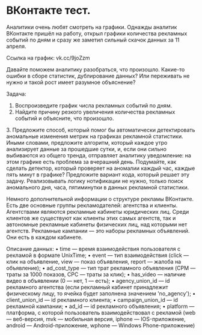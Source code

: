 # ВКонтакте тест.
Аналитики очень любят смотреть на графики. Однажды аналитик ВКонтакте пришёл на работу, открыл графики количества рекламных событий по дням и сразу же заметил сильный скачок данных за 11 апреля. 

Ссылка на график: vk.cc/9joZzm 

Давайте поможем аналитику разобраться, что произошло. Какие-то ошибки в сборе статистик, дублирование данных? Или переживать не нужно и такой рост имеет разумное объяснение? 

Задача:
1. Воспроизведите график числа рекламных событий по дням. 
2. Найдите причину резкого увеличения количества рекламных событий и объясните, что произошло. 

З. Предложите способ, который помог бы автоматически детектировать аномальные изменения метрик на графиках рекламной статистики. Иными словами, предложите алгоритм, который каждое утро анализирует данные за прошедшие сутки, и, если они сильно выбиваются из общего тренда, отправляет аналитику уведомление: на этом графике есть проблема за вчерашний день. Подумайте, как сделать детектор, который проверяет на аномалии каждый час, каждые пять минут в графике? 
Предложите вариант кода, который решает эту задачу. Реализовывать логику нотификации не нужно, только поиск аномального дня, часа, пятиминутки в данных рекламной статистики. 

Немного дополнительной информации о структуре рекламы ВКонтакте. Есть две основные группы рекламодателей: агентства и клиенты. Агентствами являются рекламные кабинеты юридических лиц. Среди клиентов же существуют как клиенты этих самых агентств, так и автономные рекламные кабинеты физических лиц, над которыми нет агентств. Рекламные кампании — это наборы рекламных объявлений. Они есть в каждом кабинете. 

Описание данных:
•	time — время взаимодействия пользователя с рекламой в формате UnixTime;
•	event — тип взаимодействия (click — клик на объявление, view — показ объявления, report — жалоба на объявление);
•	ad_cost_type — тип трат рекламного объявления (CPM — траты за 1000 показов, CPC — траты за клик);
•	has_video — наличие видео в объявлении (0 — нет, 1 — есть);
•	agency_union_id — id рекламного агентства (если рекламный кабинет принадлежит физическому лицу, то ячейка будет заполнена значением 'no_agency');
•	client_union_id — id рекламного клиента;
•	campaign_union_id — id рекламной кампании;
•	ad_id — id рекламного объявления;
•	platform — платформа, с которой пользователь взаимодействовал с рекламой (web — веб-версия, mvk — мобильная версия, iphone — IOS-приложение, android — Android-приложение, wphone — Windows Phone-приложение)
